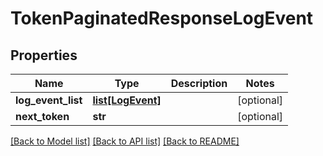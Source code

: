 # TokenPaginatedResponseLogEvent

## Properties
Name | Type | Description | Notes
------------ | ------------- | ------------- | -------------
**log_event_list** | [**list[LogEvent]**](LogEvent.md) |  | [optional] 
**next_token** | **str** |  | [optional] 

[[Back to Model list]](../README.md#documentation-for-models) [[Back to API list]](../README.md#documentation-for-api-endpoints) [[Back to README]](../README.md)

